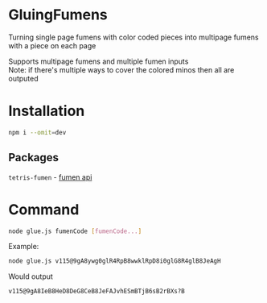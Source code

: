 # GluingFumens
Turning single page fumens with color coded pieces into multipage fumens with a piece on each page  

Supports multipage fumens and multiple fumen inputs  
Note: if there's multiple ways to cover the colored minos then all are outputed  

# Installation
```sh
npm i --omit=dev
```
## Packages 
`tetris-fumen` - [fumen api](https://github.com/knewjade/tetris-fumen)   

# Command
```sh
node glue.js fumenCode [fumenCode...]
```  

Example:  
```sh
node glue.js v115@9gA8ywg0glR4RpB8wwklRpD8i0glG8R4glB8JeAgH
```  
Would output  
```
v115@9gA8IeB8HeD8DeG8CeB8JeFAJvhESmBTjB6sB2rBXs?B
```  

